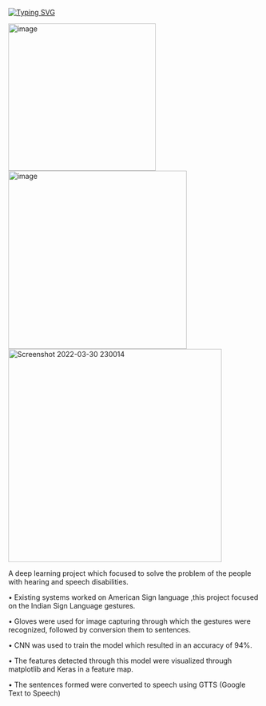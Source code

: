 [![Typing SVG](https://readme-typing-svg.herokuapp.com?color=%23AB3FF7&lines=Sign+Language+To+Speech+Translator)](https://git.io/typing-svg)

<img width="295" alt="image" src="https://user-images.githubusercontent.com/60210475/152521069-68b42841-db40-47e0-a216-174807706c90.png">
<img width="357" alt="image" src="https://user-images.githubusercontent.com/60210475/152521195-8de9e7bf-da83-4a39-a8bb-c71d7ccb5bb3.png">

<img width="427" alt="Screenshot 2022-03-30 230014" src="https://user-images.githubusercontent.com/60210475/160895994-97e35d52-5f81-4830-8d49-259b53abe134.png">


 A deep learning project which focused to solve the problem of the people with hearing and speech disabilities.
 
• Existing systems worked on American Sign language ,this project focused on the Indian Sign Language gestures.

• Gloves were used for image capturing through which the gestures were recognized, followed by conversion them to sentences.

• CNN was used to train the model which resulted in an accuracy of 94%.

• The features detected through this model were visualized through matplotlib and Keras in a feature map.

• The sentences formed were converted to speech using GTTS (Google Text to Speech)


